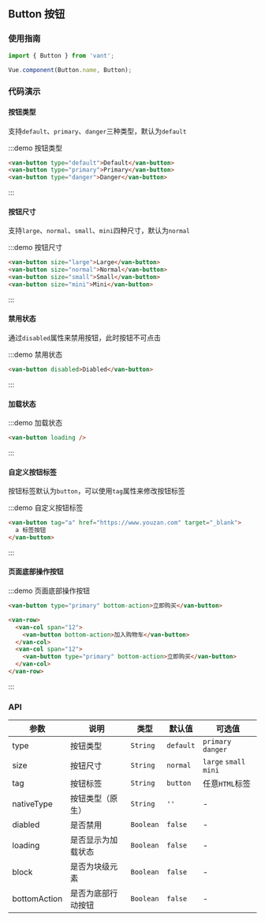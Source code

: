 <style>
.demo-button {
  .van-button {
    user-select: none;

    &--large,
    &--bottom-action {
      margin-bottom: 15px;
    }

    &--small,
    &--normal {
      margin-right: 10px;
    }
  }

  .zan-doc-demo-block {
    padding: 0 15px;
  }

  .zan-doc-demo-block__subtitle {
    padding-left: 0;
  }
}
</style>

## Button 按钮

### 使用指南
``` javascript
import { Button } from 'vant';

Vue.component(Button.name, Button);
```

### 代码演示

#### 按钮类型

支持`default`、`primary`、`danger`三种类型，默认为`default`

:::demo 按钮类型
```html
<van-button type="default">Default</van-button>
<van-button type="primary">Primary</van-button>
<van-button type="danger">Danger</van-button>
```
:::

#### 按钮尺寸

支持`large`、`normal`、`small`、`mini`四种尺寸，默认为`normal`

:::demo 按钮尺寸
```html 
<van-button size="large">Large</van-button>
<van-button size="normal">Normal</van-button>
<van-button size="small">Small</van-button>
<van-button size="mini">Mini</van-button>
```
:::

#### 禁用状态

通过`disabled`属性来禁用按钮，此时按钮不可点击

:::demo 禁用状态
```html
<van-button disabled>Diabled</van-button>
```
:::

#### 加载状态

:::demo 加载状态
```html 
<van-button loading />
```
:::

#### 自定义按钮标签

按钮标签默认为`button`，可以使用`tag`属性来修改按钮标签

:::demo 自定义按钮标签
```html 
<van-button tag="a" href="https://www.youzan.com" target="_blank">
  a 标签按钮
</van-button>
```
:::

#### 页面底部操作按钮

:::demo 页面底部操作按钮
```html 
<van-button type="primary" bottom-action>立即购买</van-button>

<van-row>
  <van-col span="12">
    <van-button bottom-action>加入购物车</van-button>
  </van-col>
  <van-col span="12">
    <van-button type="primary" bottom-action>立即购买</van-button>
  </van-col>
</van-row>
```
:::

### API

| 参数       | 说明      | 类型       | 默认值       | 可选值       |
|-----------|-----------|-----------|-------------|-------------|
| type | 按钮类型 | `String`  | `default` | `primary` `danger` |
| size | 按钮尺寸 | `String`  | `normal` | `large` `small` `mini` |
| tag | 按钮标签 | `String`  | `button` | 任意`HTML`标签 |
| nativeType | 按钮类型（原生） | `String`  | `''` | - |
| diabled | 是否禁用 | `Boolean`  |  `false`  | - |
| loading | 是否显示为加载状态 | `Boolean`  |  `false`  | - |
| block | 是否为块级元素 | `Boolean`  |   `false`   | - |
| bottomAction | 是否为底部行动按钮 | `Boolean` | `false` | - |
